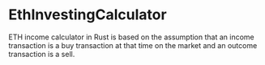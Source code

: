 # EthInvestingCalculator
ETH income calculator in Rust is based on the assumption that an income transaction is a buy transaction at that time on the market and an outcome transaction is a sell.
